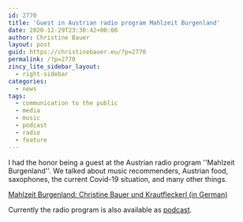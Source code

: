 ```yaml
---
id: 2770
title: 'Guest in Austrian radio program Mahlzeit Burgenland'
date: 2020-12-29T23:30:42+00:00
author: Christine Bauer
layout: post
guid: https://christinebauer.eu/?p=2770
permalink: /?p=2770
zincy_lite_sidebar_layout:
  - right-sidebar
categories:
  - news
tags:
  - communication to the public
  - media
  - music
  - podcast
  - radio
  - feature
---
```

I had the honor being a guest at the Austrian radio program ''Mahlzeit Burgenland''. We talked about music recommenders, Austrian food, saxophones, the current Covid-19 situation, and many other things.

<a href="https://burgenland.orf.at/magazin/stories/3082537/" rel="noopener" target="_blank">Mahlzeit Burgenland: Christine Bauer und Krautfleckerl (in German)</a>

Currently the radio program is also available as <a href="https://static.orf.at/podcast/bgldmagazin/ORF_Burgenland_Mahlzeit_Burgenland.xml" rel="noopener" target="_blank">podcast</a>.